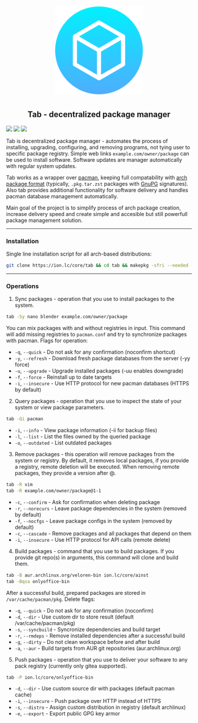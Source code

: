 <p align="center">
<img style="align: center; padding-left: 10px; padding-right: 10px; padding-bottom: 10px;" width="238px" height="238px" src="./logo.png" />
</p>

<h2 align="center">Tab - decentralized package manager</h2>

![](https://img.shields.io/badge/alpha-0.2.0-blue.svg)
[![](https://img.shields.io/badge/license-GPL-orange.svg)](https://www.gnu.org/licenses/gpl-3.0.en.html)
[![](https://img.shields.io/badge/arch-package-00bcd4.svg)](https://ion.lc/core/-/packages/arch/tab)

Tab is decentralized package manager - automates the process of installing, upgrading, configuring, and removing programs, not tying user to specific package registry. Simple web links `example.com/owner/package` can be used to install software. Software updates are manager automatically with regular system updates.

Tab works as a wrapper over [pacman](https://wiki.archlinux.org/title/Pacman), keeping full compatability with [arch package format](https://wiki.archlinux.org/title/Arch_package_guidelines) (typically, `.pkg.tar.zst` packages with [GnuPG](https://gnupg.org/) signatures). Also tab provides additional functionality for software delivery and handles pacman database management automatically.

Main goal of the project is to simplify process of arch package creation, increase delivery speed and create simple and accesible but still powerfull package management solution.

---

### Installation

Single line installation script for all arch-based distributions:

```sh
git clone https://ion.lc/core/tab && cd tab && makepkg -sfri --needed --noconfirm
```

---

### Operations

1. Sync packages - operation that you use to install packages to the system.

```sh
tab -Sy nano blender example.com/owner/package
```

You can mix packages with and without registries in input. This command will add missing registries to `pacman.conf` and try to synchronize packages with pacman. Flags for operation:

- `-q`, `--quick` - Do not ask for any confirmation (noconfirm shortcut)
- `-y`, `--refresh` - Download fresh package databases from the server (-yy force)
- `-u`, `--upgrade` - Upgrade installed packages (-uu enables downgrade)
- `-f`, `--force` - Reinstall up to date targets
- `-i`, `--insecure` - Use HTTP protocol for new pacman databases (HTTPS by default)

2. Query packages - operation that you use to inspect the state of your system or view package parameters.

```sh
tab -Qi pacman
```

- `-i`, `--info` - View package information (-ii for backup files)
- `-l`, `--list` - List the files owned by the queried package
- `-o`, `--outdated` - List outdated packages

3. Remove packages - this operation will remove packages from the system or registry. By default, it removes local packages, if you provide a registry, remote deletion will be executed. When removing remote packages, they provide a version after @.

```sh
tab -R vim
tab -R example.com/owner/package@1-1
```

- `-c`, `--confirm` - Ask for confirmation when deleting package
- `-r`, `--norecurs` - Leave package dependencies in the system (removed by default)
- `-f`, `--nocfgs` - Leave package configs in the system (removed by default)
- `-c`, `--cascade` - Remove packages and all packages that depend on them
- `-i`, `--insecure` - Use HTTP protocol for API calls (remote delete)

4. Build packages - command that you use to build packages. If you provide git repo(s) in arguments, this command will clone and build them.

```sh
tab -B aur.archlinux.org/veloren-bin ion.lc/core/ainst
tab -Bqsa onlyoffice-bin
```

After a successful build, prepared packages are stored in `/var/cache/pacman/pkg`. Delete flags:

- `-q`, `--quick` - Do not ask for any confirmation (noconfirm)
- `-d`, `--dir` - Use custom dir to store result (default /var/cache/pacman/pkg)
- `-s`, `--syncbuild` - Syncronize dependencies and build target
- `-r`, `--rmdeps` - Remove installed dependencies after a successful build
- `-g`, `--dirty` - Do not clean workspace before and after build
- `-a`, `--aur` - Build targets from AUR git repositories (aur.archlinux.org)

5. Push packages - operation that you use to deliver your software to any pack registry (currently only gitea supported).

```sh
tab -P ion.lc/core/onlyoffice-bin
```

- `-d`, `--dir` - Use custom source dir with packages (default pacman cache)
- `-i`, `--insecure` - Push package over HTTP instead of HTTPS
- `-s`, `--distro` - Assign custom distribution in registry (default archlinux)
- `-e`, `--export` - Export public GPG key armor
